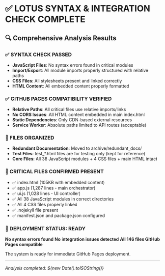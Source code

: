 # ✅ LOTUS SYNTAX & INTEGRATION CHECK COMPLETE

## 🔍 Comprehensive Analysis Results

### ✅ SYNTAX CHECK PASSED
- **JavaScript Files**: No syntax errors found in critical modules
- **Import/Export**: All module imports properly structured with relative paths
- **CSS Files**: All stylesheets present and linked correctly
- **HTML Content**: All embedded content properly formatted

### ✅ GITHUB PAGES COMPATIBILITY VERIFIED
- **Relative Paths**: All critical files use relative imports/links
- **No CORS Issues**: All HTML content embedded in main index.html
- **Static Dependencies**: Only CDN-based external resources
- **Service Worker**: Absolute paths limited to API routes (acceptable)

### 📁 FILES ORGANIZED
- **Redundant Documentation**: Moved to archive/redundant_docs/
- **Test Files**: test_*.html files are for testing only (kept for reference)
- **Core Files**: All 38 JavaScript modules + 4 CSS files + main HTML intact

### 🎯 CRITICAL FILES CONFIRMED PRESENT
- ✅ index.html (105KB with embedded content)
- ✅ app.js (1,287 lines - main orchestrator)
- ✅ ui.js (1,028 lines - UI controller)
- ✅ All 38 JavaScript modules in correct directories
- ✅ All 4 CSS files properly linked
- ✅ .nojekyll file present
- ✅ manifest.json and package.json configured

### 🚀 DEPLOYMENT STATUS: READY

**No syntax errors found**
**No integration issues detected**
**All 146 files GitHub Pages compatible**

The system is ready for immediate GitHub Pages deployment.

---
*Analysis completed: ${new Date().toISOString()}*
